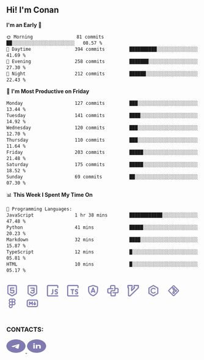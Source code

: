 ## Hi! I'm Conan

<!--START_SECTION:waka-->
**I'm an Early 🐤** 

```text
🌞 Morning                81 commits          ██░░░░░░░░░░░░░░░░░░░░░░░   08.57 % 
🌆 Daytime                394 commits         ██████████░░░░░░░░░░░░░░░   41.69 % 
🌃 Evening                258 commits         ███████░░░░░░░░░░░░░░░░░░   27.30 % 
🌙 Night                  212 commits         ██████░░░░░░░░░░░░░░░░░░░   22.43 % 
```
📅 **I'm Most Productive on Friday** 

```text
Monday                   127 commits         ███░░░░░░░░░░░░░░░░░░░░░░   13.44 % 
Tuesday                  141 commits         ████░░░░░░░░░░░░░░░░░░░░░   14.92 % 
Wednesday                120 commits         ███░░░░░░░░░░░░░░░░░░░░░░   12.70 % 
Thursday                 110 commits         ███░░░░░░░░░░░░░░░░░░░░░░   11.64 % 
Friday                   203 commits         █████░░░░░░░░░░░░░░░░░░░░   21.48 % 
Saturday                 175 commits         █████░░░░░░░░░░░░░░░░░░░░   18.52 % 
Sunday                   69 commits          ██░░░░░░░░░░░░░░░░░░░░░░░   07.30 % 
```


📊 **This Week I Spent My Time On** 

```text
💬 Programming Languages: 
JavaScript               1 hr 38 mins        ████████████░░░░░░░░░░░░░   47.48 % 
Python                   41 mins             █████░░░░░░░░░░░░░░░░░░░░   20.23 % 
Markdown                 32 mins             ████░░░░░░░░░░░░░░░░░░░░░   15.87 % 
TypeScript               12 mins             █░░░░░░░░░░░░░░░░░░░░░░░░   05.81 % 
HTML                     10 mins             █░░░░░░░░░░░░░░░░░░░░░░░░   05.17 % 
```


<!--END_SECTION:waka-->


<br>

<div align="left">
  <img src="icons/skills/html.svg" height="30" alt="html5"/>
  <img width="15"/>
  <img src="icons/skills/css.svg" height="30" alt="css"/>
    <img width="15"/>
  <img src="icons/skills/javascript.svg" height="30" alt="javascript"/>
  <img width="15"/>
  <img src="icons/skills/typescript.svg" height="30" alt="typescript"/>
  <img width="15"/>
  <img src="icons/skills/angular.svg" height="30" alt="angular"/>
  <img width="15"/>
  <img src="icons/skills/python.svg" height="30" alt="python"/>
  <img width="15"/>
  <img src="icons/skills/vim.svg" height="30" alt="vim"  />
  <img width="15"/>
  <img src="icons/skills/c.svg" height="30" alt="c"/>
  <img width="15"/>
  <img src="icons/skills/git.svg" height="30" alt="git"/>
  <img width="15"/>
  <img src="icons/skills/figma.svg" height="30" alt="figma"/>
  <img width="15"/>
  <img src="icons/skills/markdown.svg" height="30" alt="markdown"/>
</div>

<br>


### CONTACTS:

<div align="left">
  <a href="https://t.me/gkkconan">
    <img src="icons/contacts/telegram.svg" width="50" height="35" alt="telegram"/>
  </a>
  <a href="https://www.linkedin.com/in/gkkconan">
    <img src="icons/contacts/linkedin.svg" width="50" height="35" alt="linkedin"/>
  </a>
</div>

